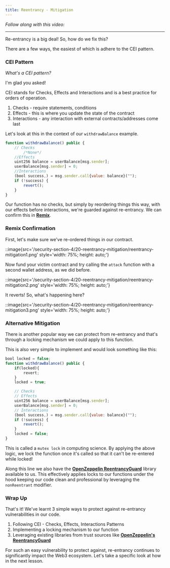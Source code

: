 ```yaml
---
title: Reentrancy - Mitigation
---
```


_Follow along with this video:_

---

Re-entrancy is a big deal! So, how do we fix this?

There are a few ways, the easiest of which is adhere to the CEI pattern.

### CEI Pattern

_What's a CEI pattern?_

I'm glad you asked!

CEI stands for Checks, Effects and Interactions and is a best practice for orders of operation.

1. Checks - require statements, conditions
2. Effects - this is where you update the state of the contract
3. Interactions - any interaction with external contracts/addresses come last

Let's look at this in the context of our `withdrawBalance` example.

```js
function withdrawBalance() public {
    // Checks
        /*None*/
    //Effects
    uint256 balance = userBalance[msg.sender];
    userBalance[msg.sender] = 0;
    //Interactions
    (bool success,) = msg.sender.call{value: balance}("");
    if (!success) {
        revert();
    }
}
```

Our function has no checks, but simply by reordering things this way, with our effects before interactions, we're guarded against re-entrancy. We can confirm this in [**Remix**](https://remix.ethereum.org/#url=https://github.com/Cyfrin/sc-exploits-minimized/blob/main/src/reentrancy/Reentrancy.sol&lang=en&optimize=false&runs=200&evmVersion=null&version=soljson-v0.8.20+commit.a1b79de6.js).

### Remix Confirmation

First, let's make sure we've re-ordered things in our contract.

::image{src='/security-section-4/20-reentrancy-mitigation/reentrancy-mitigation1.png' style='width: 75%; height: auto;'}

Now fund your victim contract and try calling the `attack` function with a second wallet address, as we did before.

::image{src='/security-section-4/20-reentrancy-mitigation/reentrancy-mitigation2.png' style='width: 75%; height: auto;'}

It reverts! So, what's happening here?

::image{src='/security-section-4/20-reentrancy-mitigation/reentrancy-mitigation3.png' style='width: 75%; height: auto;'}

### Alternative Mitigation

There is another popular way we can protect from re-entrancy and that's through a locking mechanism we could apply to this function.

This is also very simple to implement and would look something like this:

```js
bool locked = false;
function withdrawBalance() public {
    if(locked){
        revert;
    }
    locked = true;

    // Checks
    // Effects
    uint256 balance = userBalance[msg.sender];
    userBalance[msg.sender] = 0;
    // Interactions
    (bool success,) = msg.sender.call{value: balance}("");
    if (!success) {
        revert();
    }
    locked = false;
}
```

This is called a `mutex lock` in computing science. By applying the above logic, we lock the function once it's called so that it can't be re-entered while locked!

Along this line we also have the [**OpenZeppelin ReentrancyGuard**](https://github.com/OpenZeppelin/openzeppelin-contracts/blob/master/contracts/utils/ReentrancyGuard.sol) library available to us. This effectively applies locks to our functions under the hood keeping our code clean and professional by leveraging the `nonReentrant` modifier.

### Wrap Up

That's it! We've learnt 3 simple ways to protect against re-entrancy vulnerabilities in our code.

1. Following CEI - Checks, Effects, Interactions Patterns
2. Implementing a locking mechanism to our function
3. Leveraging existing libraries from trust sources like [**OpenZeppelin's ReentrancyGuard**](https://github.com/OpenZeppelin/openzeppelin-contracts/blob/master/contracts/utils/ReentrancyGuard.sol)

For such an easy vulnerability to protect against, re-entrancy continues to significantly impact the Web3 ecosystem. Let's take a specific look at how in the next lesson.
